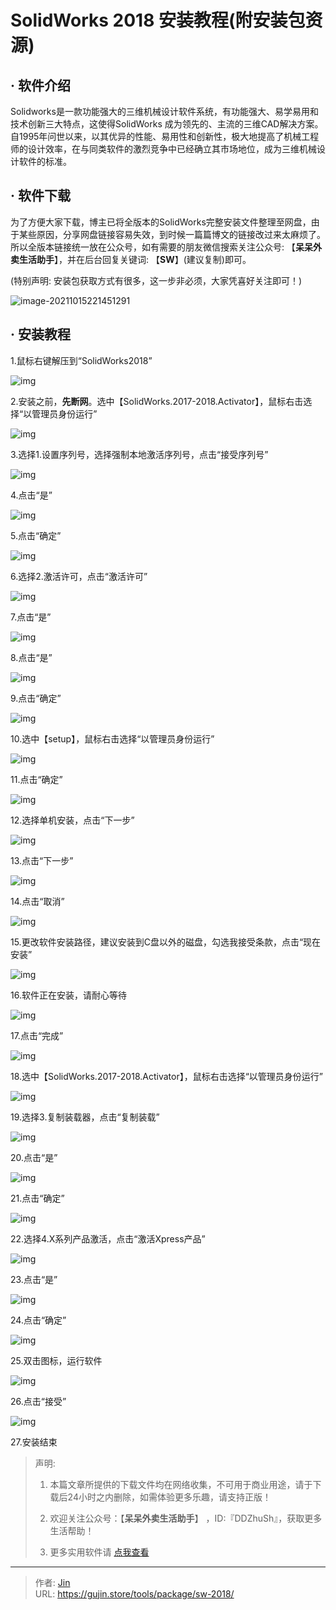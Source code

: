 # SolidWorks 2018 安装教程(附安装包资源)


## · 软件介绍
Solidworks是一款功能强大的三维机械设计软件系统，有功能强大、易学易用和技术创新三大特点，这使得SolidWorks 成为领先的、主流的三维CAD解决方案。自1995年问世以来，以其优异的性能、易用性和创新性，极大地提高了机械工程师的设计效率，在与同类软件的激烈竞争中已经确立其市场地位，成为三维机械设计软件的标准。

## · 软件下载
为了方便大家下载，博主已将全版本的SolidWorks完整安装文件整理至网盘，由于某些原因，分享网盘链接容易失效，到时候一篇篇博文的链接改过来太麻烦了。所以全版本链接统一放在公众号，如有需要的朋友微信搜索关注公众号: 【**呆呆外卖生活助手**】，并在后台回复关键词: 【**SW**】(建议复制)即可。

(特别声明: 安装包获取方式有很多，这一步非必须，大家凭喜好关注即可！)

![image-20211015221451291](https://img.gujin.store/img/image-20211015221451291.png)

## · 安装教程

1.鼠标右键解压到“SolidWorks2018”

![img](https://img.gujin.store/img/v2-2121b0d9a649c5b65d1b82bd7781d204_720w.png)

2.安装之前，**先断网**。选中【SolidWorks.2017-2018.Activator】，鼠标右击选择“以管理员身份运行”

![img](https://img.gujin.store/img/v2-912b2340e5be9a4149b87ef02b59b911_720w.png)

3.选择1.设置序列号，选择强制本地激活序列号，点击“接受序列号”

![img](https://img.gujin.store/img/v2-07417a7295648a276bc3c0eb56f05974_720w.png)

4.点击“是”

![img](https://img.gujin.store/img/v2-8c6f04c895c9d053c28a4949df89dab6_720w.png)

5.点击“确定”

![img](https://img.gujin.store/img/v2-c7447767ba99cc0203cbc165ba4109da_720w.png)

6.选择2.激活许可，点击“激活许可”

![img](https://img.gujin.store/img/v2-25d91b773769503b0dc57de27b3be4b0_720w.png)

7.点击“是”

![img](https://img.gujin.store/img/v2-83278a17337ebe53be1ad9a07aafd24f_720w.png)

8.点击“是”

![img](https://img.gujin.store/img/v2-221ddfbc5ad13b4f7992d7e02acf4dcf_720w.png)

9.点击“确定”

![img](https://img.gujin.store/img/v2-5b7f357082b66e53c91b03eec4126d70_720w.png)

10.选中【setup】，鼠标右击选择“以管理员身份运行”

![img](https://img.gujin.store/img/v2-a9e1f3addce69722ee28e24048b53057_720w.png)

11.点击“确定”

![img](https://img.gujin.store/img/v2-3d31574d5b646045d160ada364377b91_720w.png)

12.选择单机安装，点击“下一步”

![img](https://img.gujin.store/img/v2-9bd85f781834df2fa7c3bd064845a06a_720w.png)

13.点击“下一步”

![img](https://img.gujin.store/img/v2-4cf06a0da3689c20bea2ce53d3bce0e3_720w.png)

14.点击“取消”

![img](https://img.gujin.store/img/v2-e54eeebaf66dd784361f30c4a12a6a4e_720w.png)

15.更改软件安装路径，建议安装到C盘以外的磁盘，勾选我接受条款，点击“现在安装”

![img](https://img.gujin.store/img/v2-697f883da469b35fce8a6c40a34e1123_720w.png)

16.软件正在安装，请耐心等待

![img](https://img.gujin.store/img/v2-c17172291efd7eabae98909284604605_720w.png)

17.点击“完成”

![img](https://img.gujin.store/img/v2-5997188ae9cc9adead1cd201bea6b5ca_720w.png)

18.选中【SolidWorks.2017-2018.Activator】，鼠标右击选择“以管理员身份运行”

![img](https://img.gujin.store/img/v2-db347fbe30cf0841aa8020d0efd212b2_720w.png)

19.选择3.复制装载器，点击“复制装载”

![img](https://img.gujin.store/img/v2-cc2c112d576a4d61ae83b8167d049a6a_720w.png)

20.点击“是”

![img](https://img.gujin.store/img/v2-4b0cf0db6d726e961dcaa0177a63576c_720w.png)

21.点击“确定”

![img](https://img.gujin.store/img/v2-f3e6d34b6f4ed6e78c15e5efecd2fe4c_720w.png)



22.选择4.X系列产品激活，点击“激活Xpress产品”

![img](https://img.gujin.store/img/v2-2b33934864e7951632991e5bc2e3a71c_720w.png)

23.点击“是”

![img](https://img.gujin.store/img/v2-8204f2dc7b6b8f63a8945bcc0cc7fb52_720w.png)

24.点击“确定”

![img](https://img.gujin.store/img/v2-28c06798b6cc280db5cd9eee4300a2dc_720w.png)

25.双击图标，运行软件

![img](https://img.gujin.store/img/v2-43673e1632b002c9d52eb85a2d803a38_720w.png)

26.点击“接受”

![img](https://img.gujin.store/img/v2-557d7c33a0fde2368b1a8336573e3a8f_720w.png)

27.安装结束




> 声明: 
>
> 1. 本篇文章所提供的下载文件均在网络收集，不可用于商业用途，请于下载后24小时之内删除，如需体验更多乐趣，请支持正版！
>
> 2. 欢迎关注公众号：【**呆呆外卖生活助手**】 ，ID:『DDZhuSh』，获取更多生活帮助！
>
> 3. 更多实用软件请  [点我查看](/tools)

---

> 作者: [Jin](https://img.gujin.store/img/favicon.ico)  
> URL: https://gujin.store/tools/package/sw-2018/  

